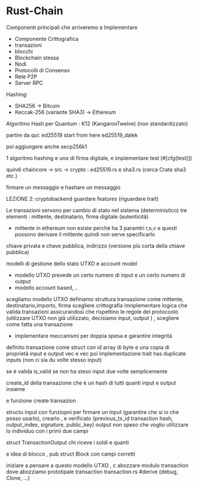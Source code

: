 # Rust-Chain

Componenti principali che arriveremo a Implementare

- Componente Crittografica
- transazioni
- blocchi
- Blockchain stessa
- Nodi
- Protocolli di Consenso
- Rete P2P
- Server RPC

Hashing: 
- SHA256 -> Bitcoin
- Keccak-256 (variante SHA3) -> Ethereum

Algoritmo Hash per Quantum : K12 (KangarooTwelve)
(non standardizzato)

partire da qui:
ed25519 start from here ed25519_dalek

poi aggiungere anche secp256k1



1 algoritmo hashing e uno di firma digitale, e implementare test (#[cfg(test)])

quindi chaincore -> src -> crypto : ed25519.rs e sha3.rs (cerca Crate sha3 etc.)

firmare un messaggio e hashare un messaggio


LEZIONE 2:
cryptobackend guardare features (riguardare trait)

Le transazioni servono per cambio di stato nel sistema (deterministico)
tre elementi : mittente, destinatario, firma digitale (autenticità)
- mittente in ethereum non esiste perchè ha 3 paramtri r,s,v e questi possono derivare il mittente quindi non serve specificarlo

chiave privata e chave pubblica, indirizzo (versione più corta della chiave pubblica)

modelli di gestione dello stato UTXO e account model
- modello UTXO prevede un certo numero di input e un certo numero di output
- modello account based, ..

scegliamo modello UTXO
definiamo struttura transazione come mittente, destinatario,importo, firma
scegliere crittografia
imnplementare logica che valida transazioni assicurandosi che rispettino le regole del protocoolo (utilizzare UTXO non già utilizzato, decisiamo input, output ) , scegliere come fatta una transazione
- implementare meccanismi per doppia spesa e garantire integrità

definito transazione come struct con id array di byte e una copia di proprietà input e output vec<TransactionInput> e vec<TransactionOutput>
poi implementazione trait has duplicate inputs (non ci sia du volte stesso input)

se è valida is_valid se non ha steso input due volte semplicemente

create_id della transazione che è un hash di tutti quanti input e output insieme

e funzione create transazion

structu input con funziopni per firmare un input (garantire che si io che posso usarlo), crearlo , e verificato (previous_tx_id transaction hash, output_index, signature, public_key) output non speso che voglio utilizzare lo individuo con i primi due campi

struct TransactionOutput chi riceve i soldi e quanti 

e idea di blocco , pub struct Block con campi corretti

iniziare a pensare a questo modello UTXO , c abozzare modulo transaction dove abozziamo prototipale transaction 
transaction.rs
#derive (debug, Clone, ...) 